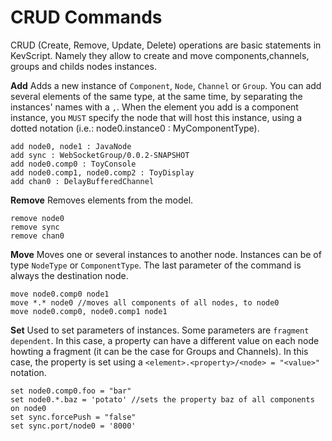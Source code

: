 # CRUD Commands

CRUD (Create, Remove, Update, Delete) operations are basic statements in KevScript.
Namely they allow to create and move components,channels, groups and childs nodes instances.

**Add**
Adds a new instance of `Component`, `Node`, `Channel` or `Group`.
You can add several elements of the same type, at the same time, by separating the instances' names with a `,`.
When the element you add is a component instance, you `MUST` specify the node that will host this instance, using a dotted notation (i.e.: node0.instance0 : MyComponentType).
```kevs
add node0, node1 : JavaNode
add sync : WebSocketGroup/0.0.2-SNAPSHOT
add node0.comp0 : ToyConsole
add node0.comp1, node0.comp2 : ToyDisplay
add chan0 : DelayBufferedChannel
```

**Remove**
Removes elements from the model.
```kevs
remove node0
remove sync
remove chan0
```

**Move**
Moves one or several instances to another node. Instances can be of type `NodeType` or `ComponentType`. The last parameter of the command is always the destination node.
```kevs
move node0.comp0 node1
move *.* node0 //moves all components of all nodes, to node0
move node0.comp0, node0.comp1 node1
```

**Set**
Used to set parameters of instances.
Some parameters are `fragment dependent`. In this case, a property can have a different value on each node howting a fragment (it can be the case for Groups and Channels). In this case, the property is set using a `<element>.<property>/<node> = "<value>"` notation.
```kevs
set node0.comp0.foo = "bar"
set node0.*.baz = 'potato' //sets the property baz of all components on node0
set sync.forcePush = "false"
set sync.port/node0 = '8000'
```

